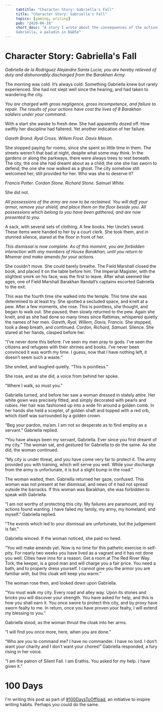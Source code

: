 ```yaml
---
     tabtitle: "Character Story: Gabriella's Fall"
     title: "Character Story: Gabriella's Fall"
     topics: [gaming, writing]
     pub: "2020-06-18"
     short_desc: "A story I wrote about the consequences of the actions of
     Gabriella, a paladin in D&D5e"
---
```


# Character Story: Gabriella's Fall

_Gabriella de la Rodriguez Alejandra Santa Lucia, you are hereby relieved of
duty and dishonorably discharged from the Barakhan Army._

The morning was cold. It’s always cold. Something Gabriella knew but rarely
experienced. She had not slept well since the hearing, and had taken to
wandering the city.

_You are charged with gross negligence, gross incompetence, and failure to
repair. The results of your actions have cost the lives of 8 Barakhan soldiers
under your command._

With a start she awoke to fresh dew. She had apparently dozed off. How swiftly
her discipline had faltered. Yet another indication of her failure.

_Gareth Brand. Ryal Cross. Willem Frost. Davis Mason._

She stopped paying for rooms, since she spent so little time in them. The
streets weren’t that bad at night, despite what some may think. In the gardens
or along the parkways, there were always trees to rest beneath. The city, the
one she had dreamt about as a child; the one she has sworn to defend; the one
she now walked as a ghost. The city somehow still welcomed her, still provided
for her. Who was she to deserve it?

_Francis Potter. Cordon Stone. Richard Stone. Samuel White._

She did not.

_All possessions of the army are now to be reclaimed. You will doff your armor,
remove your shield, and place them on the floor beside you. All possessions
which belong to you have been gathered, and are now presented to you._

A sack, with several sets of clothing. A few books. Her Uncle’s sword. These
items were handed to her by a court clerk. She took them, and in stunned
silence, stared at the floor in front of her.

_This dismissal is now complete. As of this moment, you are forbidden interaction
with any members of House Barakhan, until you return to Mnemar and make amends
for your actions._

She couldn’t move. She could barely breathe. The Field Marshall closed the book,
and placed it on the table before him. The Imperial Magister, with the slightest
smirk on his face, was the first to leave. After what seemed like ages, one of
Field Marshall Barakhan Randall’s captains escorted Gabriella to the exit.

This was the fourth time she walked into the temple. This time she was
determined to at least try. She spotted a secluded space, and knelt at a pew.
After a few moments, she rose. This is pointless, she thought, and began to walk
out. She paused, then slowly returned to the pew. Again she knelt, and as she
had done so many times since Rattimas, whispered quietly the names of her men.
_Gareth, Ryal, Willem, Davis, Francis._ She stopped, took a deep breath, and
continued. _Cordon, Richard, Samuel._ Silence. She stared at her hands, clasped
before her.

“I’ve never done this before. I’ve seen my men pray to gods. I’ve seen the
citizens and refugees with their shrines and books. I’ve never been convinced it
was worth my time. I guess, now that I have nothing left, it doesn’t seem such a
waste.”

She smiled, and laughed quietly. “This is pointless.”

She rose, and as she did, a voice from behind her spoke.

“Where I walk, so must you.”

Gabriella turned, and before her saw a woman dressed in stately attire. Her
white gown was precisely fitted, and simply decorated with pearls and rubies.
Her hair was fashioned up into a wide fin around a golden comb. In her hands she
held a scepter, of golden shaft and topped with a red orb, which itself was
surrounded by a golden crown.

“Beg your pardon, ma’am. I am not so desperate as to find employ as a servant.”
Gabriella replied.

“You have always been my servant, Gabriella. Ever since you first dreamt of my
city.” The woman sat, and gestured for Gabriella to do the same. As she did, the
woman continued.

“My city is under threat, and you have come very far to protect it. The army
provided you with training, which will serve you well. While your discharge from
the army is unfortunate, it is but a slight bump in the road.”

The woman waited, then. Gabriella returned her gaze, confused. This woman was
not present at her dismissal, and news of it had not spread outside the
barracks. If this woman was Barakhan, she was forbidden to speak with Gabriella.

“I am not worthy of protecting this city. My failures are paramount, and my
actions found wanting. I have failed my family, my army, my homeland, and
myself.” Gabriella replied.

“The events which led to your dismissal are unfortunate, but the judgement is
fair.”

Gabriella winced. If the woman noticed, she paid no heed.

“You will make amends yet. Now is no time for this pathetic exercise in
self-pity. For nearly two weeks you have lived as a vagrant and it has not done
you well. Cities have inns for a reason. Get a room at The Red River Way. Tork,
the keeper, is a good man and will charge you a fair price. You need a bath, and
to properly dress yourself. I cannot give you the armor you are familiar with,
but this cloak will keep you warm.”

The woman rose then, and looked down upon Gabriella.

“You must walk my city. Every road and alley way. Upon its stones and bricks you
will discover your strength. You have asked for help, and this is how you shall
earn it. You once swore to protect this city, and by proxy have sworn fealty to
me. In return, once you have proven your fealty, I will extend my blessing to
you.”

Gabriella stood, as the woman thrust the cloak into her arms.

“I will find you once more, here, when you are done.”

“Who are you to command me? I have no commander. I have no lord. I don’t want
your charity and I don’t want your chores!” Gabriella responded, a fury rising
in her voice.

“I am the patron of Silent Fall. I am Erathis. You asked for my help. I have
given it.”

# 100 Days
I'm writing this post as part of
[#100DaysToOffload](https://100daystooffload.com), an initiative to inspire
writing habits. Perhaps you could do the same.
